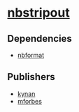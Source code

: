 # [nbstripout](https://pypi.org/project/nbstripout)

## Dependencies
- [nbformat](packages/n/nbformat.md)



## Publishers
- [kynan](https://pypi.org/user/kynan)
- [mforbes](https://pypi.org/user/mforbes)

